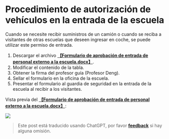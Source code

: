 # Procedimiento de autorización de vehículos en la entrada de la escuela

Cuando se necesite recibir suministros de un camión o cuando se reciba a visitantes de otras escuelas que deseen ingresar en coche, se puede utilizar este permiso de entrada.

1. Descargar el archivo [**【Formulario de aprobación de entrada de personal externo a la escuela.docx】**](https://github.com/linyuxuanlin/File-host/blob/main/docs/校外人员进校审批表.docx).
2. Modificar el contenido de la tabla.
3. Obtener la firma del profesor guía (Profesor Deng).
4. Sellar el formulario en la oficina de la escuela.
5. Presentar el formulario al guardia de seguridad en la entrada de la escuela al recibir a los visitantes.

Vista previa del [**【Formulario de aprobación de entrada de personal externo a la escuela.docx】**](https://github.com/linyuxuanlin/File-host/blob/main/docs/校外人员进校审批表.docx):

![](https://wiki-media-1253965369.cos.ap-guangzhou.myqcloud.com/img/20210504212412.png)

> Este post está traducido usando ChatGPT, por favor [**feedback**](https://github.com/linyuxuanlin/Wiki_MkDocs/issues/new) si hay alguna omisión.